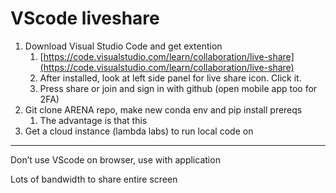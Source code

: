 # VScode liveshare

1. Download Visual Studio Code and get extention 
    1. [https://code.visualstudio.com/learn/collaboration/live-share](https://code.visualstudio.com/learn/collaboration/live-share)
    2. After installed, look at left side panel for live share icon. Click it.
    3. Press share or join and sign in with github (open mobile app too for 2FA)
2. Git clone ARENA repo, make new conda env and pip install prereqs
    1. The advantage is that this 
3. Get a cloud instance (lambda labs) to run local code on

---

Don’t use VScode on browser, use with application

Lots of bandwidth to share entire screen